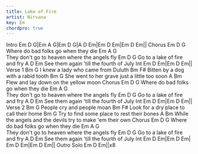 ```yaml
---
title: Lake of Fire
artist: Nirvana
key: Em
chordpro: true
---
```


Intro  Em   D G|Em  A G|Em  D G|A  D Em|Em  D Em|Em  D Em||
Chorus
Em                   D            G
 Where do bad folks go when they die
      Em                          A          G  
They don't go to heaven where the angels fly
Em               D        G
Go to a lake of fire and fry
 A                        D         Em
See them again 'till the fourth of July
Int   Em    D Em|Em   D Em||
Verse 1
Bm                 G
I knew a lady who came from Duluth
Bm                      F#
Bitten by a dog with a rabid tooth
    Bm                        G
She went to her grave just a little too soon
  A                              Bm
Flew and lay down on the yellow moon
Chorus
Em                   D            G
 Where do bad folks go when they die
      Em                          A          G  
They don't go to heaven where the angels fly
Em               D        G
Go to a lake of fire and fry
 A                        D         Em
See them again 'till the fourth of July
Int   Em    D Em|Em   D Em||
Verse 2
Bm              G
People cry and people moan
 Bm                      F#
Look for a dry place to call their home
Bm                         G
Try to find some place to rest their bones
          A                            Bm
While the angels and the devils try to make 'em their own
Chorus
Em                   D            G
 Where do bad folks go when they die
      Em                          A          G  
They don't go to heaven where the angels fly
Em               D        G
Go to a lake of fire and fry
 A                        D         Em
See them again 'till the fourth of July
Int   Em    D Em|Em   D Em| Em    D Em|Em   D Em||
Outro Solo  Em    D Em||x8
